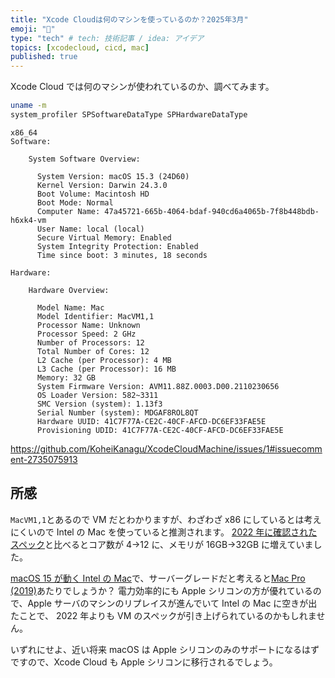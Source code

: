 ```yaml
---
title: "Xcode Cloudは何のマシンを使っているのか？2025年3月"
emoji: "🍎"
type: "tech" # tech: 技術記事 / idea: アイデア
topics: [xcodecloud, cicd, mac]
published: true
---
```


Xcode Cloud では何のマシンが使われているのか、調べてみます。

```sh
uname -m
system_profiler SPSoftwareDataType SPHardwareDataType
```

```log
x86_64
Software:

    System Software Overview:

      System Version: macOS 15.3 (24D60)
      Kernel Version: Darwin 24.3.0
      Boot Volume: Macintosh HD
      Boot Mode: Normal
      Computer Name: 47a45721-665b-4064-bdaf-940cd6a4065b-7f8b448bdb-h6xk4-vm
      User Name: local (local)
      Secure Virtual Memory: Enabled
      System Integrity Protection: Enabled
      Time since boot: 3 minutes, 18 seconds

Hardware:

    Hardware Overview:

      Model Name: Mac
      Model Identifier: MacVM1,1
      Processor Name: Unknown
      Processor Speed: 2 GHz
      Number of Processors: 12
      Total Number of Cores: 12
      L2 Cache (per Processor): 4 MB
      L3 Cache (per Processor): 16 MB
      Memory: 32 GB
      System Firmware Version: AVM11.88Z.0003.D00.2110230656
      OS Loader Version: 582~3311
      SMC Version (system): 1.13f3
      Serial Number (system): MDGAF8ROL8QT
      Hardware UUID: 41C7F77A-CE2C-40CF-AFCD-DC6EF33FAE5E
      Provisioning UDID: 41C7F77A-CE2C-40CF-AFCD-DC6EF33FAE5E
```

https://github.com/KoheiKanagu/XcodeCloudMachine/issues/1#issuecomment-2735075913

## 所感

`MacVM1,1`とあるので VM だとわかりますが、わざわざ x86 にしているとは考えにくいので Intel の Mac を使っていると推測されます。
[2022 年に確認されたスペック](https://wojciechkulik.pl/xcode/xcode-cloud-review-is-it-ready-for-commercial-projects#:~:text=with%20Xcode%20Cloud.-,No%20M1/M2%20CPU%3F%20%F0%9F%98%A2,-Finally%2C%20I%20was)と比べるとコア数が 4→12 に、メモリが 16GB→32GB に増えていました。

[macOS 15 が動く Intel の Mac](https://support.apple.com/en-us/120282)で、サーバーグレードだと考えると[Mac Pro (2019)](https://support.apple.com/ja-jp/118461)あたりでしょうか？
電力効率的にも Apple シリコンの方が優れているので、Apple サーバのマシンのリプレイスが進んでいて Intel の Mac に空きが出たことで、 2022 年よりも VM のスペックが引き上げられているのかもしれません。

いずれにせよ、近い将来 macOS は Apple シリコンのみのサポートになるはずですので、Xcode Cloud も Apple シリコンに移行されるでしょう。
